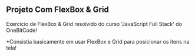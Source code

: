 ## Projeto Com FlexBox & Grid

Exercício de FlexBox & Grid resolvido do curso 'JavaScript Full Stack' do OneBitCode!

*Consistia basicamente em usar FlexBox e Grid para posicionar os itens na tela! 